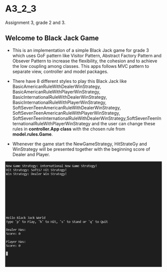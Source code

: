 # A3_2_3

Assignment 3, grade 2 and 3.

## Welcome to Black Jack Game

- This is an implementation of a simple Black Jack game for grade 3 which uses GoF pattern like Visitor Pattern, Abstract Factory Pattern and Obsever Pattern to increase the flexibility, the cohesion and to achieve the low coupling among classes. This apps follows MVC pattern to separate view, controller and model packages.

- There have 8 different styles to play this Black Jack like BasicAmericanRuleWithDealerWinStrategy, BasicAmericanRuleWithPlayerWinStrategy, BasicInternationalRuleWithDealerWinStrategy, BasicInternationalRuleWithPlayerWinStrategy, SoftSevenTeenAmericanRuleWithDealerWinStrategy, SoftSevenTeenAmericanRuleWithPlayerWinStrategy, SoftSevenTeenInternationalRuleWithDealerWinStrategy,SoftSevenTeenInternationalRuleWithPlayerWinStrategy and the user can change these rules in **controller.App class** with the chosen rule from **model.rules.Game**.

- Whenever the game start the NewGameStrategy, HitStrateGy and WinStrategy will be presented together with the beginning score of Dealer and Player.

![game example](img/game2.PNG)


